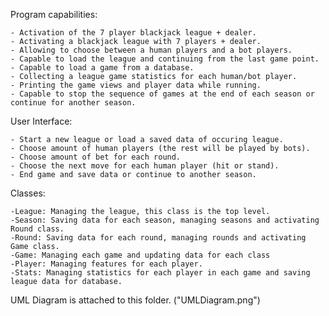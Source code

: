 Program capabilities:

	- Activation of the 7 player blackjack league + dealer.
	- Activating a blackjack league with 7 players + dealer.
	- Allowing to choose between a human players and a bot players.
	- Capable to load the league and continuing from the last game point.
	- Capable to load a game from a database.
	- Collecting a league game statistics for each human/bot player.
	- Printing the game views and player data while running.
	- Capable to stop the sequence of games at the end of each season or continue for another season.

User Interface:

	- Start a new league or load a saved data of occuring league.
	- Choose amount of human players (the rest will be played by bots).
	- Choose amount of bet for each round.
	- Choose the next move for each human player (hit or stand).
	- End game and save data or continue to another season.
Classes:

	-League: Managing the league, this class is the top level.
	-Season: Saving data for each season, managing seasons and activating Round class.
	-Round: Saving data for each round, managing rounds and activating Game class.
	-Game: Managing each game and updating data for each class
	-Player: Managing features for each player.
	-Stats: Managing statistics for each player in each game and saving league data for database.
	
UML Diagram is attached to this folder. ("UMLDiagram.png")
